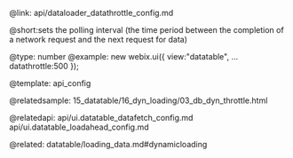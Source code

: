 @link: api/dataloader_datathrottle_config.md



@short:sets the polling interval (the time period between the completion of a network request and the next request for data)
	

@type: number
@example:
new webix.ui({
	view:"datatable",
	...
	datathrottle:500
});



@template:	api_config

@relatedsample:
	15_datatable/16_dyn_loading/03_db_dyn_throttle.html

@relatedapi:
	api/ui.datatable_datafetch_config.md
	api/ui.datatable_loadahead_config.md

@related:
	datatable/loading_data.md#dynamicloading
